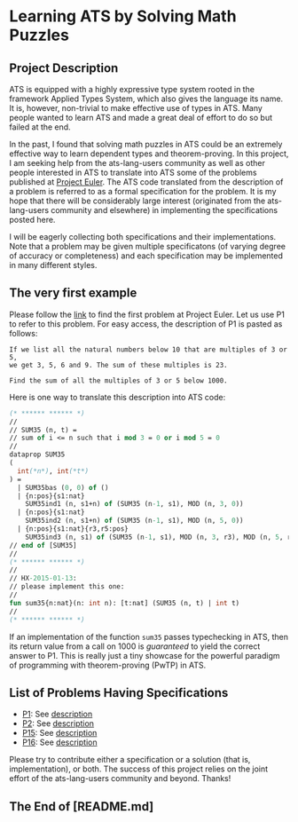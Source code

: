 # Learning ATS by Solving Math Puzzles

## Project Description

ATS is equipped with a highly expressive type system rooted
in the framework Applied Types System, which also gives the
language its name. It is, however, non-trivial to make effective
use of types in ATS. Many people wanted to learn ATS and made
a great deal of effort to do so but failed at the end.

In the past, I found that solving math puzzles in ATS could be an extremely
effective way to learn dependent types and theorem-proving.  In this
project, I am seeking help from the ats-lang-users community as well as
other people interested in ATS to translate into ATS some of the problems
published at [Project Euler](https://projecteuler.net). The ATS
code translated from the description of a problem is referred to as a
formal specification for the problem. It is my hope that there will be
considerably large interest (originated from the ats-lang-users community
and elsewhere) in implementing the specifications posted here.

I will be eagerly collecting both specifications and their implementations.
Note that a problem may be given multiple specificatons (of varying degree
of accuracy or completeness) and each specification may be implemented in many
different styles.

## The very first example

Please follow the [link](https://projecteuler.net/problem=1) to find the
first problem at Project Euler. Let us use P1 to refer to this problem.
For easy access, the description of P1 is pasted as follows:

```text
If we list all the natural numbers below 10 that are multiples of 3 or 5,
we get 3, 5, 6 and 9. The sum of these multiples is 23.

Find the sum of all the multiples of 3 or 5 below 1000.
```

Here is one way to translate this description into ATS code:

```ocaml
(* ****** ****** *)
//
// SUM35 (n, t) =
// sum of i <= n such that i mod 3 = 0 or i mod 5 = 0
//
dataprop SUM35
(
  int(*n*), int(*t*)
) =
  | SUM35bas (0, 0) of ()
  | {n:pos}{s1:nat}
    SUM35ind1 (n, s1+n) of (SUM35 (n-1, s1), MOD (n, 3, 0))
  | {n:pos}{s1:nat}
    SUM35ind2 (n, s1+n) of (SUM35 (n-1, s1), MOD (n, 5, 0))
  | {n:pos}{s1:nat}{r3,r5:pos}
    SUM35ind3 (n, s1) of (SUM35 (n-1, s1), MOD (n, 3, r3), MOD (n, 5, r5))
// end of [SUM35]
//
(* ****** ****** *)
//
// HX-2015-01-13:
// please implement this one:
//
fun sum35{n:nat}(n: int n): [t:nat] (SUM35 (n, t) | int t)
//
(* ****** ****** *)
```

If an implementation of the function `sum35` passes typechecking in ATS,
then its return value from a call on 1000 is *guaranteed* to yield the
correct answer to P1. This is really just a tiny showcase for the powerful
paradigm of programming with theorem-proving (PwTP) in ATS.

## List of Problems Having Specifications

* [P1](https://github.com/githwxi/ATS-Postiats-contrib/blob/master/projects/MEDIUM/PEULER/P1/.):
  See [description](https://projecteuler.net/problem=1)
* [P2](https://github.com/githwxi/ATS-Postiats-contrib/blob/master/projects/MEDIUM/PEULER/P2/.):
  See [description](https://projecteuler.net/problem=2)
* [P15](https://github.com/githwxi/ATS-Postiats-contrib/blob/master/projects/MEDIUM/PEULER/P15/.):
  See [description](https://projecteuler.net/problem=15)
* [P16](https://github.com/githwxi/ATS-Postiats-contrib/blob/master/projects/MEDIUM/PEULER/P16/.):
  See [description](https://projecteuler.net/problem=16)

Please try to contribute either a specification or a solution
(that is, implementation), or both. The success of this project
relies on the joint effort of the ats-lang-users community and beyond.
Thanks!

## The End of [README.md]
